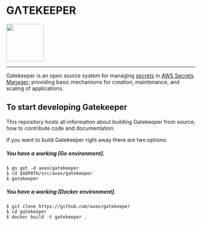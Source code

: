 # GΛTEKEEPER

<img src="https://github.com/axeo/gatekeeper/raw/master/logo/logo.png" width="100">

----

Gatekeeper is an open source system for managing [secrets] in [AWS Secrets Manager]; providing basic mechanisms for creation, maintenance,
and scaling of applications.


## To start developing Gatekeeper

This repository hosts all information about
building Gatekeeper from source, how to contribute code
and documentation.

If you want to build Gatekeeper right away there are two options:

##### You have a working [Go environment].

```
$ go get -d axeo/gatekeeper
$ cd $GOPATH/src/axeo/gatekeeper
$ gatekeeper
```

##### You have a working [Docker environment].

```
$ git clone https://github.com/axeo/gatekeeper
$ cd gatekeeper
$ docker build -t gatekeeper .
```

[secrets]: https://aws.amazon.com/secrets-manager/features/
[AWS Secrets Manager]: https://aws.amazon.com/secrets-manager/
